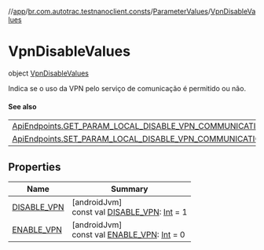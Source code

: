 //[app](../../../../index.md)/[br.com.autotrac.testnanoclient.consts](../../index.md)/[ParameterValues](../index.md)/[VpnDisableValues](index.md)

# VpnDisableValues

object [VpnDisableValues](index.md)

Indica se o uso da VPN pelo serviço de comunicação é permitido ou não.

#### See also

| |
|---|
| [ApiEndpoints.GET_PARAM_LOCAL_DISABLE_VPN_COMMUNICATION](../../-api-endpoints/-g-e-t_-p-a-r-a-m_-l-o-c-a-l_-d-i-s-a-b-l-e_-v-p-n_-c-o-m-m-u-n-i-c-a-t-i-o-n.md) |
| [ApiEndpoints.SET_PARAM_LOCAL_DISABLE_VPN_COMMUNICATION](../../-api-endpoints/-s-e-t_-p-a-r-a-m_-l-o-c-a-l_-d-i-s-a-b-l-e_-v-p-n_-c-o-m-m-u-n-i-c-a-t-i-o-n.md) | O valor 1 desabilita o uso da VPN pelo serviço de comunicação e o valor 0 habilita. Esta opção deve ser utilizada quando operações envolvendo o uso simultâneo do HotSpot WiFi e da conexão celular. Logo que possível o uso da VPN deve ser habilitado (configurando o valor deste parâmetro como 0), caso seja desejável o seu uso. |

## Properties

| Name | Summary |
|---|---|
| [DISABLE_VPN](-d-i-s-a-b-l-e_-v-p-n.md) | [androidJvm]<br>const val [DISABLE_VPN](-d-i-s-a-b-l-e_-v-p-n.md): [Int](https://kotlinlang.org/api/latest/jvm/stdlib/kotlin/-int/index.html) = 1 |
| [ENABLE_VPN](-e-n-a-b-l-e_-v-p-n.md) | [androidJvm]<br>const val [ENABLE_VPN](-e-n-a-b-l-e_-v-p-n.md): [Int](https://kotlinlang.org/api/latest/jvm/stdlib/kotlin/-int/index.html) = 0 |
